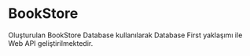 # BookStore
Oluşturulan BookStore Database kullanılarak Database First yaklaşımı ile Web API geliştirilmektedir.
